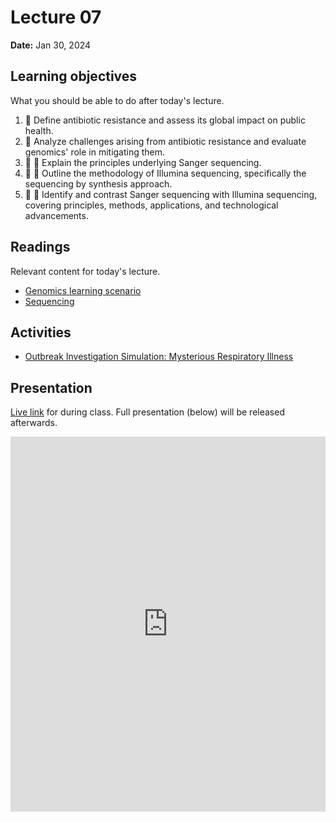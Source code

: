 # Lecture 07

**Date:** Jan 30, 2024

## Learning objectives

What you should be able to do after today's lecture.

1.  🧫 Define antibiotic resistance and assess its global impact on public health.
2.  🧫 Analyze challenges arising from antibiotic resistance and evaluate genomics' role in mitigating them.
3.  🧫 🧮 Explain the principles underlying Sanger sequencing.
4.  🧫 🧮 Outline the methodology of Illumina sequencing, specifically the sequencing by synthesis approach.
5.  🧫 🧮 Identify and contrast Sanger sequencing with Illumina sequencing, covering principles, methods, applications, and technological advancements.

## Readings

Relevant content for today's lecture.

-   [Genomics learning scenario](/modules/genomics/learning-scenario)
-   [Sequencing](/modules/genomics/sequencing/)

## Activities

-   [Outbreak Investigation Simulation: Mysterious Respiratory Illness](./amr-activity.md)

## Presentation

[Live link](https://slides.com/d/YJdzcYY/live) for during class.
Full presentation (below) will be released afterwards.

<iframe src="https://slides.com/aalexmmaldonado/biosc1540-2024s-l07/embed?byline=hidden&share=hidden" width="100%" height="600" title="biosc1540-2024s-L07" scrolling="no" frameborder="0" webkitallowfullscreen mozallowfullscreen allowfullscreen></iframe>
